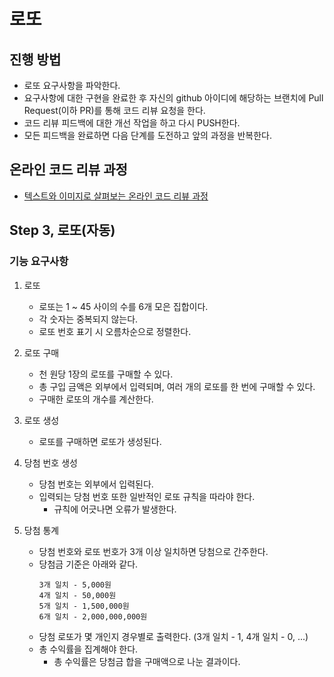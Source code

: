 # 로또

## 진행 방법

* 로또 요구사항을 파악한다.
* 요구사항에 대한 구현을 완료한 후 자신의 github 아이디에 해당하는 브랜치에 Pull Request(이하 PR)를 통해 코드 리뷰 요청을 한다.
* 코드 리뷰 피드백에 대한 개선 작업을 하고 다시 PUSH한다.
* 모든 피드백을 완료하면 다음 단계를 도전하고 앞의 과정을 반복한다.

## 온라인 코드 리뷰 과정

* [텍스트와 이미지로 살펴보는 온라인 코드 리뷰 과정](https://github.com/next-step/nextstep-docs/tree/master/codereview)

## Step 3, 로또(자동)

### 기능 요구사항

1. 로또
    - 로또는 1 ~ 45 사이의 수를 6개 모은 집합이다.
    - 각 숫자는 중복되지 않는다.
    - 로또 번호 표기 시 오름차순으로 정렬한다.

2. 로또 구매
    - 천 원당 1장의 로또를 구매할 수 있다.
    - 총 구입 금액은 외부에서 입력되며, 여러 개의 로또를 한 번에 구매할 수 있다.
    - 구매한 로또의 개수를 계산한다.

3. 로또 생성
    - 로또를 구매하면 로또가 생성된다.

4. 당첨 번호 생성
    - 당첨 번호는 외부에서 입력된다.
    - 입력되는 당첨 번호 또한 일반적인 로또 규칙을 따라야 한다.
        - 규칙에 어긋나면 오류가 발생한다.

5. 당첨 통계
    - 당첨 번호와 로또 번호가 3개 이상 일치하면 당첨으로 간주한다.
    - 당첨금 기준은 아래와 같다.
        ```text
        3개 일치 - 5,000원
        4개 일치 - 50,000원
        5개 일치 - 1,500,000원
        6개 일치 - 2,000,000,000원
        ```
    - 당첨 로또가 몇 개인지 경우별로 출력한다. (3개 일치 - 1, 4개 일치 - 0, ...)
    - 총 수익률을 집계해야 한다.
        - 총 수익률은 당첨금 합을 구매액으로 나눈 결과이다.
